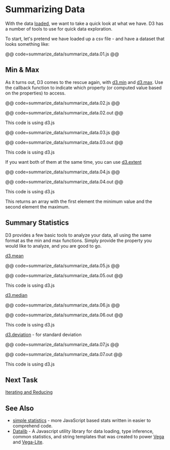 # Summarizing Data

With the data [loaded](read_data.html), we want to take a quick look at what we have. D3 has a number of tools to use for quick data exploration.

To start, let's pretend we have loaded up a csv file - and have a dataset that looks something like:

@@ code=summarize_data/summarize_data.01.js @@

## Min & Max

As it turns out, D3 comes to the rescue again, with [d3.min](https://github.com/d3/d3-array#min) and [d3.max](https://github.com/d3/d3-array#max). Use the callback function to indicate which property (or computed value based on the properties) to access.


@@ code=summarize_data/summarize_data.02.js @@

@@ code=summarize_data/summarize_data.02.out @@

<div class="aside">This code is using d3.js</div>

@@ code=summarize_data/summarize_data.03.js @@

@@ code=summarize_data/summarize_data.03.out @@

<div class="aside">This code is using d3.js</div>

If you want both of them at the same time, you can use [d3.extent](https://github.com/d3/d3-array#extent)

@@ code=summarize_data/summarize_data.04.js @@

@@ code=summarize_data/summarize_data.04.out @@

<div class="aside">This code is using d3.js</div>

This returns an array with the first element the minimum value and the second element the maximum.

## Summary Statistics

D3 provides a few basic tools to analyze your data, all using the same format as the min and max functions. Simply provide the property you would like to analyze, and you are good to go.

[d3.mean](https://github.com/d3/d3-array#mean)

@@ code=summarize_data/summarize_data.05.js @@

@@ code=summarize_data/summarize_data.05.out @@

<div class="aside">This code is using d3.js</div>

[d3.median](https://github.com/d3/d3-array#median)

@@ code=summarize_data/summarize_data.06.js @@

@@ code=summarize_data/summarize_data.06.out @@

<div class="aside">This code is using d3.js</div>

[d3.deviation](https://github.com/d3/d3-array#deviation) - for standard deviation

@@ code=summarize_data/summarize_data.07.js @@

@@ code=summarize_data/summarize_data.07.out @@

<div class="aside">This code is using d3.js</div>

## Next Task

[Iterating and Reducing](iterate_data.html)

## See Also

- [simple statistics](https://github.com/tmcw/simple-statistics) - more JavaScript based stats written in easier to comprehend code.
- [Datalib](http://vega.github.io/datalib/) - A Javascript utility library for data loading, type inference, common statistics, and string templates that was created to power [Vega](http://vega.github.io/vega) and [Vega-Lite](http://vega.github.io/vega-lite).
